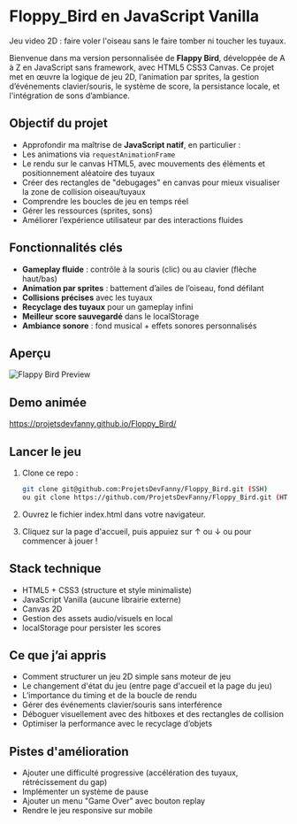 # Floppy_Bird en JavaScript Vanilla

Jeu video 2D : faire voler l'oiseau sans le faire tomber ni toucher les tuyaux.

Bienvenue dans ma version personnalisée de **Flappy Bird**, développée de A à Z en JavaScript sans framework, avec HTML5 CSS3 Canvas. Ce projet met en œuvre la logique de jeu 2D, l’animation par sprites, la gestion d’événements clavier/souris, le système de score, la persistance locale, et l'intégration de sons d’ambiance.

## Objectif du projet

- Approfondir ma maîtrise de **JavaScript natif**, en particulier :
- Les animations via `requestAnimationFrame`
- Le rendu sur le canvas HTML5, avec mouvements des éléments et positionnement aléatoire des tuyaux
- Créer des rectangles de "debugages" en canvas pour mieux visualiser la zone de collision oiseau/tuyaux
- Comprendre les boucles de jeu en temps réel
- Gérer les ressources (sprites, sons)
- Améliorer l’expérience utilisateur par des interactions fluides

## Fonctionnalités clés

- **Gameplay fluide** : contrôle à la souris (clic) ou au clavier (flèche haut/bas)
- **Animation par sprites** : battement d’ailes de l’oiseau, fond défilant
- **Collisions précises** avec les tuyaux
- **Recyclage des tuyaux** pour un gameplay infini
- **Meilleur score sauvegardé** dans le localStorage
- **Ambiance sonore** : fond musical + effets sonores personnalisés

## Aperçu

![Flappy Bird Preview](./Capture_ecran_Floppy-Bird.png)

## Demo animée

https://projetsdevfanny.github.io/Floppy_Bird/

## Lancer le jeu

1. Clone ce repo :

   ```bash
   git clone git@github.com:ProjetsDevFanny/Floppy_Bird.git (SSH)
   ou git clone https://github.com/ProjetsDevFanny/Floppy_Bird.git (HTTPS)

   ```

2. Ouvrez le fichier index.html dans votre navigateur.

3. Cliquez sur la page d'accueil, puis appuiez sur ↑ ou ↓ ou pour commencer à jouer !

## Stack technique

- HTML5 + CSS3 (structure et style minimaliste)
- JavaScript Vanilla (aucune librairie externe)
- Canvas 2D
- Gestion des assets audio/visuels en local
- localStorage pour persister les scores

## Ce que j’ai appris

- Comment structurer un jeu 2D simple sans moteur de jeu
- Le changement d'état du jeu (entre page d'accueil et la page du jeu)
- L’importance du timing et de la boucle de rendu
- Gérer des événements clavier/souris sans interférence
- Déboguer visuellement avec des hitboxes et des rectangles de collision
- Optimiser la performance avec le recyclage d’objets

## Pistes d'amélioration

- Ajouter une difficulté progressive (accélération des tuyaux, rétrécissement du gap)
- Implémenter un système de pause
- Ajouter un menu "Game Over" avec bouton replay
- Rendre le jeu responsive sur mobile
